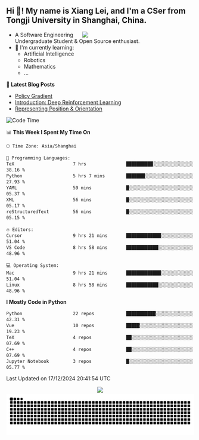 <h2 align="left">Hi 👋! My name is Xiang Lei, and I'm a CSer from Tongji University in Shanghai, China.</h2>


<img align= "right" width= "300" src= "https://pa1.narvii.com/6580/8098c6e9207376889eeb0532d9f5a0723c4d73f5_hq.gif"/>

- A Software Engineering Undergraduate Student & Open Source enthusiast.
- 🌱 I'm currently learning:
  - Artificial Intelligence
  - Robotics
  - Mathematics
  - ...
 
**📝 Latest Blog Posts** 
- [Policy Gradient](https://lei00764.github.io/posts/2024-12-12-Policy%20Gradient/index.html)
- [Introduction: Deep Reinforcement Learning](https://lei00764.github.io/posts/2024-11-27-%E6%B7%B1%E5%BA%A6%E5%BC%BA%E5%8C%96%E5%AD%A6%E4%B9%A0%E5%85%A5%E9%97%A8%E4%BB%8B%E7%BB%8D/index.html)
- [Representing Position & Orientation](https://lei00764.github.io/posts/2024-10-24-%E6%9C%BA%E5%99%A8%E4%BA%BA%E5%AD%A6%E4%B8%AD%E7%9A%84%E5%A7%BF%E6%80%81%E7%9A%84%E8%A1%A8%E7%A4%BA%E6%96%B9%E6%B3%95/index.html)

<!--START_SECTION:waka-->
![Code Time](http://img.shields.io/badge/Code%20Time-684%20hrs%2012%20mins-blue)

📊 **This Week I Spent My Time On** 

```text
🕑︎ Time Zone: Asia/Shanghai

💬 Programming Languages: 
TeX                      7 hrs               ██████████░░░░░░░░░░░░░░░   38.16 % 
Python                   5 hrs 7 mins        ███████░░░░░░░░░░░░░░░░░░   27.93 % 
YAML                     59 mins             █░░░░░░░░░░░░░░░░░░░░░░░░   05.37 % 
XML                      56 mins             █░░░░░░░░░░░░░░░░░░░░░░░░   05.17 % 
reStructuredText         56 mins             █░░░░░░░░░░░░░░░░░░░░░░░░   05.15 % 

🔥 Editors: 
Cursor                   9 hrs 21 mins       █████████████░░░░░░░░░░░░   51.04 % 
VS Code                  8 hrs 58 mins       ████████████░░░░░░░░░░░░░   48.96 % 

💻 Operating System: 
Mac                      9 hrs 21 mins       █████████████░░░░░░░░░░░░   51.04 % 
Linux                    8 hrs 58 mins       ████████████░░░░░░░░░░░░░   48.96 % 
```

**I Mostly Code in Python** 

```text
Python                   22 repos            ███████████░░░░░░░░░░░░░░   42.31 % 
Vue                      10 repos            █████░░░░░░░░░░░░░░░░░░░░   19.23 % 
TeX                      4 repos             ██░░░░░░░░░░░░░░░░░░░░░░░   07.69 % 
C++                      4 repos             ██░░░░░░░░░░░░░░░░░░░░░░░   07.69 % 
Jupyter Notebook         3 repos             █░░░░░░░░░░░░░░░░░░░░░░░░   05.77 % 
```




 Last Updated on 17/12/2024 20:41:54 UTC
<!--END_SECTION:waka-->




<div align="center">
  <img src="https://github-readme-stats.vercel.app/api?username=Lei00764&show_icons=true&theme=radical" />
 </div>

 <div align="center">

<picture>
  <source media="(prefers-color-scheme: dark)" srcset="https://raw.githubusercontent.com/Lei00764/Lei00764/output/github-contribution-grid-snake-dark.svg">
  <source media="(prefers-color-scheme: light)" srcset="https://raw.githubusercontent.com/Lei00764/Lei00764/output/github-contribution-grid-snake.svg">
  <img alt="github contribution grid snake animation" src="https://raw.githubusercontent.com/Lei00764/Lei00764/output/github-contribution-grid-snake.svg">
</picture>

</div>
